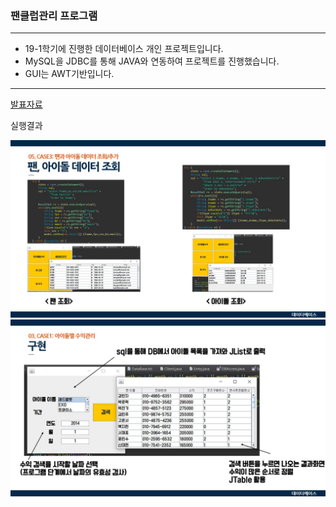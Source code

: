 ### 팬클럽관리 프로그램
___

- 19-1학기에 진행한 데이터베이스 개인 프로젝트입니다.
- MySQL을 JDBC를 통해 JAVA와 연동하여 프로젝트를 진행했습니다.
- GUI는 AWT기반입니다.

___
[발표자료](./document/201511960_윤민수_데이터베이스_기말프로젝트_최종발표.pdf)

실행결과

![img](./document/데이터베이스발표자료이미지/슬라이드20.JPG)
![img2](./document/데이터베이스발표자료이미지/슬라이드15.JPG)